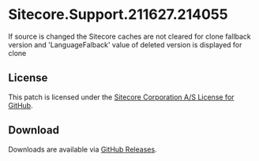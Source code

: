 # Sitecore.Support.211627.214055
If source is changed the Sitecore caches are not cleared for clone fallback version and 'LanguageFalback' value of deleted version is displayed for clone

## License  
This patch is licensed under the [Sitecore Corporation A/S License for GitHub](https://github.com/sitecoresupport/Sitecore.Support.211627.214055/blob/master/LICENSE).  

## Download  
Downloads are available via [GitHub Releases](https://github.com/sitecoresupport/Sitecore.Support.211627.214055/releases).  
